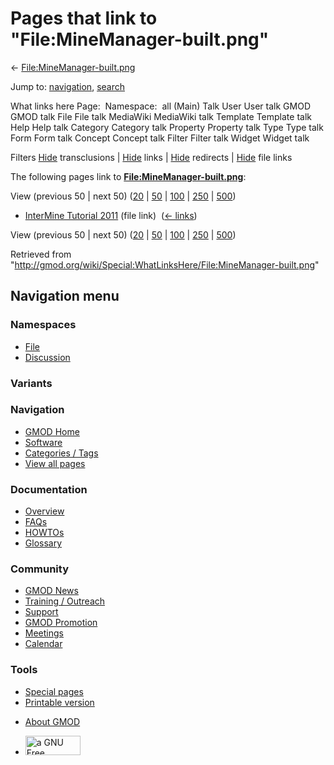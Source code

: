 <div id="mw-page-base" class="noprint">

</div>

<div id="mw-head-base" class="noprint">

</div>

<div id="content" class="mw-body" role="main">

<span id="top"></span>

<div id="mw-js-message" style="display:none;">

</div>



# <span dir="auto">Pages that link to "File:MineManager-built.png"</span>

<div id="bodyContent">

<div id="contentSub">

←
[File:MineManager-built.png](/wiki/File:MineManager-built.png "File:MineManager-built.png")

</div>

<div id="jump-to-nav" class="mw-jump">

Jump to: [navigation](#mw-navigation), [search](#p-search)

</div>

<div id="mw-content-text">

What links here Page:  Namespace:  all (Main) Talk User User talk GMOD
GMOD talk File File talk MediaWiki MediaWiki talk Template Template talk
Help Help talk Category Category talk Property Property talk Type Type
talk Form Form talk Concept Concept talk Filter Filter talk Widget
Widget talk

Filters
[Hide](/mediawiki/index.php?title=Special:WhatLinksHere/File:MineManager-built.png&hidetrans=1 "Special:WhatLinksHere/File:MineManager-built.png")
transclusions \|
[Hide](/mediawiki/index.php?title=Special:WhatLinksHere/File:MineManager-built.png&hidelinks=1 "Special:WhatLinksHere/File:MineManager-built.png")
links \|
[Hide](/mediawiki/index.php?title=Special:WhatLinksHere/File:MineManager-built.png&hideredirs=1 "Special:WhatLinksHere/File:MineManager-built.png")
redirects \|
[Hide](/mediawiki/index.php?title=Special:WhatLinksHere/File:MineManager-built.png&hideimages=1 "Special:WhatLinksHere/File:MineManager-built.png")
file links

The following pages link to
**[File:MineManager-built.png](/wiki/File:MineManager-built.png "File:MineManager-built.png")**:

View (previous 50 \| next 50)
([20](/mediawiki/index.php?title=Special:WhatLinksHere/File:MineManager-built.png&limit=20 "Special:WhatLinksHere/File:MineManager-built.png")
\|
[50](/mediawiki/index.php?title=Special:WhatLinksHere/File:MineManager-built.png&limit=50 "Special:WhatLinksHere/File:MineManager-built.png")
\|
[100](/mediawiki/index.php?title=Special:WhatLinksHere/File:MineManager-built.png&limit=100 "Special:WhatLinksHere/File:MineManager-built.png")
\|
[250](/mediawiki/index.php?title=Special:WhatLinksHere/File:MineManager-built.png&limit=250 "Special:WhatLinksHere/File:MineManager-built.png")
\|
[500](/mediawiki/index.php?title=Special:WhatLinksHere/File:MineManager-built.png&limit=500 "Special:WhatLinksHere/File:MineManager-built.png"))

- [InterMine Tutorial
  2011](/wiki/InterMine_Tutorial_2011 "InterMine Tutorial 2011") (file
  link) ‎ <span class="mw-whatlinkshere-tools">([←
  links](/mediawiki/index.php?title=Special:WhatLinksHere&target=InterMine+Tutorial+2011 "Special:WhatLinksHere"))</span>

View (previous 50 \| next 50)
([20](/mediawiki/index.php?title=Special:WhatLinksHere/File:MineManager-built.png&limit=20 "Special:WhatLinksHere/File:MineManager-built.png")
\|
[50](/mediawiki/index.php?title=Special:WhatLinksHere/File:MineManager-built.png&limit=50 "Special:WhatLinksHere/File:MineManager-built.png")
\|
[100](/mediawiki/index.php?title=Special:WhatLinksHere/File:MineManager-built.png&limit=100 "Special:WhatLinksHere/File:MineManager-built.png")
\|
[250](/mediawiki/index.php?title=Special:WhatLinksHere/File:MineManager-built.png&limit=250 "Special:WhatLinksHere/File:MineManager-built.png")
\|
[500](/mediawiki/index.php?title=Special:WhatLinksHere/File:MineManager-built.png&limit=500 "Special:WhatLinksHere/File:MineManager-built.png"))

</div>

<div class="printfooter">

Retrieved from
"<http://gmod.org/wiki/Special:WhatLinksHere/File:MineManager-built.png>"

</div>

<div id="catlinks" class="catlinks catlinks-allhidden">

</div>

<div class="visualClear">

</div>

</div>

</div>

<div id="mw-navigation">

## Navigation menu

<div id="mw-head">



<div id="left-navigation">

<div id="p-namespaces" class="vectorTabs" role="navigation"
aria-labelledby="p-namespaces-label">

### Namespaces

- <span id="ca-nstab-image"><a href="/wiki/File:MineManager-built.png" accesskey="c"
  title="View the file page [c]">File</a></span>
- <span id="ca-talk"><a
  href="/mediawiki/index.php?title=File_talk:MineManager-built.png&amp;action=edit&amp;redlink=1"
  accesskey="t"
  title="Discussion about the content page [t]">Discussion</a></span>

</div>

<div id="p-variants" class="vectorMenu emptyPortlet" role="navigation"
aria-labelledby="p-variants-label">

### 

### Variants[](#)

<div class="menu">

</div>

</div>

</div>

<div id="right-navigation">





</div>



</div>

</div>

</div>

<div id="mw-panel">

<div id="p-logo" role="banner">

<a href="/wiki/Main_Page"
style="background-image: url(http://gmod.org/images/GMOD-cogs.png);"
title="Visit the main page"></a>

</div>

<div id="p-Navigation" class="portal" role="navigation"
aria-labelledby="p-Navigation-label">

### Navigation

<div class="body">

- <span id="n-GMOD-Home">[GMOD Home](/wiki/Main_Page)</span>
- <span id="n-Software">[Software](/wiki/GMOD_Components)</span>
- <span id="n-Categories-.2F-Tags">[Categories /
  Tags](/wiki/Categories)</span>
- <span id="n-View-all-pages">[View all
  pages](/wiki/Special:AllPages)</span>

</div>

</div>

<div id="p-Documentation" class="portal" role="navigation"
aria-labelledby="p-Documentation-label">

### Documentation

<div class="body">

- <span id="n-Overview">[Overview](/wiki/Overview)</span>
- <span id="n-FAQs">[FAQs](/wiki/Category:FAQ)</span>
- <span id="n-HOWTOs">[HOWTOs](/wiki/Category:HOWTO)</span>
- <span id="n-Glossary">[Glossary](/wiki/Glossary)</span>

</div>

</div>

<div id="p-Community" class="portal" role="navigation"
aria-labelledby="p-Community-label">

### Community

<div class="body">

- <span id="n-GMOD-News">[GMOD News](/wiki/GMOD_News)</span>
- <span id="n-Training-.2F-Outreach">[Training /
  Outreach](/wiki/Training_and_Outreach)</span>
- <span id="n-Support">[Support](/wiki/Support)</span>
- <span id="n-GMOD-Promotion">[GMOD
  Promotion](/wiki/GMOD_Promotion)</span>
- <span id="n-Meetings">[Meetings](/wiki/Meetings)</span>
- <span id="n-Calendar">[Calendar](/wiki/Calendar)</span>

</div>

</div>

<div id="p-tb" class="portal" role="navigation"
aria-labelledby="p-tb-label">

### Tools

<div class="body">

- <span id="t-specialpages"><a href="/wiki/Special:SpecialPages" accesskey="q"
  title="A list of all special pages [q]">Special pages</a></span>
- <span id="t-print"><a
  href="/mediawiki/index.php?title=Special:WhatLinksHere/File:MineManager-built.png&amp;printable=yes"
  rel="alternate" accesskey="p"
  title="Printable version of this page [p]">Printable version</a></span>

</div>

</div>

</div>

</div>

<div id="footer" role="contentinfo">

- <span id="footer-places-about">[About
  GMOD](/wiki/GMOD:About "GMOD:About")</span>

<!-- -->

- <span id="footer-copyrightico">[<img src="http://www.gnu.org/graphics/gfdl-logo-small.png" width="88"
  height="31" alt="a GNU Free Documentation License" />](http://www.gnu.org/licenses/fdl-1.3.html)</span>


<div style="clear:both">

</div>

</div>
